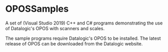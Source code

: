 # OPOSSamples

A set of (Visual Studio 2019) C++ and C# programs demonstrating the use of Datalogic's OPOS with scanners and scales.

The sample programs require Datalogic's OPOS to be installed. The latest release of OPOS can be downloaded from the Datalogic website.
